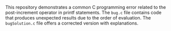 This repository demonstrates a common C programming error related to the post-increment operator in printf statements. The `bug.c` file contains code that produces unexpected results due to the order of evaluation. The `bugSolution.c` file offers a corrected version with explanations.